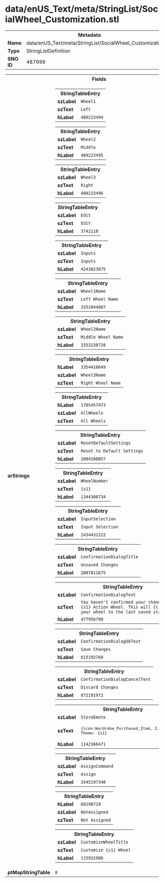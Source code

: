 <h1>data/enUS_Text/meta/StringList/SocialWheel_Customization.stl</h1><table><tr><th colspan="100%">Metadata</th></tr><tr><td><b>Name</b></td><td>data/enUS_Text/meta/StringList/SocialWheel_Customization.stl</td></tr><tr><td><b>Type</b></td><td>StringListDefinition</td></tr><tr><td><b>SNO ID</b></td><td>487999</td></tr></table>

<table><tr><th colspan="100%">Fields</th></tr><tr><td><b>arStrings</b></td><td><table><tr><th colspan="100%">StringTableEntry</th></tr><tr><td><b>szLabel</b></td><td><code>Wheel1</code></td></tr><tr><td><b>szText</b></td><td><code>Left</code></td></tr><tr><td><b>hLabel</b></td><td><code>489223494</code></td></tr></table>


<table><tr><th colspan="100%">StringTableEntry</th></tr><tr><td><b>szLabel</b></td><td><code>Wheel2</code></td></tr><tr><td><b>szText</b></td><td><code>Middle</code></td></tr><tr><td><b>hLabel</b></td><td><code>489223495</code></td></tr></table>


<table><tr><th colspan="100%">StringTableEntry</th></tr><tr><td><b>szLabel</b></td><td><code>Wheel3</code></td></tr><tr><td><b>szText</b></td><td><code>Right</code></td></tr><tr><td><b>hLabel</b></td><td><code>489223496</code></td></tr></table>


<table><tr><th colspan="100%">StringTableEntry</th></tr><tr><td><b>szLabel</b></td><td><code>Edit</code></td></tr><tr><td><b>szText</b></td><td><code>Edit</code></td></tr><tr><td><b>hLabel</b></td><td><code>3742118</code></td></tr></table>


<table><tr><th colspan="100%">StringTableEntry</th></tr><tr><td><b>szLabel</b></td><td><code>Inputs</code></td></tr><tr><td><b>szText</b></td><td><code>Inputs</code></td></tr><tr><td><b>hLabel</b></td><td><code>4243823875</code></td></tr></table>


<table><tr><th colspan="100%">StringTableEntry</th></tr><tr><td><b>szLabel</b></td><td><code>Wheel1Name</code></td></tr><tr><td><b>szText</b></td><td><code>Left Wheel Name</code></td></tr><tr><td><b>hLabel</b></td><td><code>3352044807</code></td></tr></table>


<table><tr><th colspan="100%">StringTableEntry</th></tr><tr><td><b>szLabel</b></td><td><code>Wheel2Name</code></td></tr><tr><td><b>szText</b></td><td><code>Middle Wheel Name</code></td></tr><tr><td><b>hLabel</b></td><td><code>3353230728</code></td></tr></table>


<table><tr><th colspan="100%">StringTableEntry</th></tr><tr><td><b>hLabel</b></td><td><code>3354416649</code></td></tr><tr><td><b>szLabel</b></td><td><code>Wheel3Name</code></td></tr><tr><td><b>szText</b></td><td><code>Right Wheel Name</code></td></tr></table>


<table><tr><th colspan="100%">StringTableEntry</th></tr><tr><td><b>hLabel</b></td><td><code>1705457473</code></td></tr><tr><td><b>szLabel</b></td><td><code>AllWheels</code></td></tr><tr><td><b>szText</b></td><td><code>All Wheels</code></td></tr></table>


<table><tr><th colspan="100%">StringTableEntry</th></tr><tr><td><b>szLabel</b></td><td><code>ResetDefaultSettings</code></td></tr><tr><td><b>szText</b></td><td><code>Reset to Default Settings</code></td></tr><tr><td><b>hLabel</b></td><td><code>2004108857</code></td></tr></table>


<table><tr><th colspan="100%">StringTableEntry</th></tr><tr><td><b>szLabel</b></td><td><code>WheelNumber</code></td></tr><tr><td><b>szText</b></td><td><code>{s1}</code></td></tr><tr><td><b>hLabel</b></td><td><code>1344308734</code></td></tr></table>


<table><tr><th colspan="100%">StringTableEntry</th></tr><tr><td><b>szLabel</b></td><td><code>InputSelection</code></td></tr><tr><td><b>szText</b></td><td><code>Input Selection</code></td></tr><tr><td><b>hLabel</b></td><td><code>2434431222</code></td></tr></table>


<table><tr><th colspan="100%">StringTableEntry</th></tr><tr><td><b>szLabel</b></td><td><code>ConfirmationDialogTitle</code></td></tr><tr><td><b>szText</b></td><td><code>Unsaved Changes</code></td></tr><tr><td><b>hLabel</b></td><td><code>2887811675</code></td></tr></table>


<table><tr><th colspan="100%">StringTableEntry</th></tr><tr><td><b>szLabel</b></td><td><code>ConfirmationDialogText</code></td></tr><tr><td><b>szText</b></td><td><code>You haven't confirmed your changes on the {s1} Action Wheel. This will {c_white}reset your wheel to the last saved state.{/c}</code></td></tr><tr><td><b>hLabel</b></td><td><code>477956798</code></td></tr></table>


<table><tr><th colspan="100%">StringTableEntry</th></tr><tr><td><b>szLabel</b></td><td><code>ConfirmationDialogOkText</code></td></tr><tr><td><b>szText</b></td><td><code>Save Changes</code></td></tr><tr><td><b>hLabel</b></td><td><code>615192760</code></td></tr></table>


<table><tr><th colspan="100%">StringTableEntry</th></tr><tr><td><b>szLabel</b></td><td><code>ConfirmationDialogCancelText</code></td></tr><tr><td><b>szText</b></td><td><code>Discard Changes</code></td></tr><tr><td><b>hLabel</b></td><td><code>872191972</code></td></tr></table>


<table><tr><th colspan="100%">StringTableEntry</th></tr><tr><td><b>szLabel</b></td><td><code>StoreEmote</code></td></tr><tr><td><b>szText</b></td><td><pre>
{icon:Wardrobe_Purchased_Item, 2.5}Shop Emote
Theme: {s1}</pre></td></tr><tr><td><b>hLabel</b></td><td><code>1142366471</code></td></tr></table>


<table><tr><th colspan="100%">StringTableEntry</th></tr><tr><td><b>szLabel</b></td><td><code>AssignCommand</code></td></tr><tr><td><b>szText</b></td><td><code>Assign</code></td></tr><tr><td><b>hLabel</b></td><td><code>3545197348</code></td></tr></table>


<table><tr><th colspan="100%">StringTableEntry</th></tr><tr><td><b>hLabel</b></td><td><code>68198719</code></td></tr><tr><td><b>szLabel</b></td><td><code>NotAssigned</code></td></tr><tr><td><b>szText</b></td><td><code>Not Assigned</code></td></tr></table>


<table><tr><th colspan="100%">StringTableEntry</th></tr><tr><td><b>szLabel</b></td><td><code>CustomizeWheelTitle</code></td></tr><tr><td><b>szText</b></td><td><code>Customize {s1} Wheel</code></td></tr><tr><td><b>hLabel</b></td><td><code>115932986</code></td></tr></table>


</td></tr><tr><td><b>ptMapStringTable</b></td><td><code>0</code></td></tr></table>


